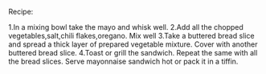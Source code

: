 Recipe:

1.In a mixing bowl take the mayo and whisk well.
2.Add all the chopped vegetables,salt,chili flakes,oregano. Mix well
3.Take a buttered bread slice and spread a thick layer of prepared vegetable mixture. Cover with another buttered bread slice.
4.Toast or grill the sandwich. Repeat the same with all the bread slices. Serve mayonnaise sandwich hot or pack it in a tiffin.